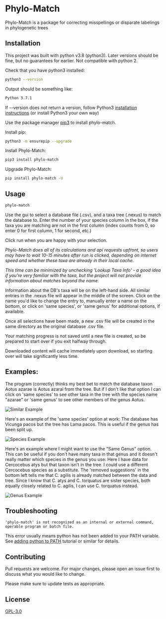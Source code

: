# Phylo-Match

Phylo-Match is a package for correcting misspellings or disparate labelings in phylogenetic trees

## Installation

This project was built with python v3.8 (python3). Later versions should be fine, but no guarantees for earlier. Not compatible with python 2.


Check that you have python3 installed: 
```bash
python3 --version 
```
Output should be something like:
```bash
Python 3.7.1 
```

If --version does not return a version, follow Python3 [installation instructions](https://docs.python-guide.org/starting/install3/osx/) (or install Python3 your own way)

Use the package manager [pip3](https://pip.pypa.io/en/stable/) to install phylo-match.

Install pip: 
```bash
python3 -m ensurepip --upgrade
```

Install Phylo-Match:
```bash
pip3 install phylo-match
```

Upgrade Phylo-Match:
```bash
pip install phylo-match -U
```


## Usage

```bash
phylo-match
```
Use the gui to select a database file (.csv), and a taxa tree (.nexus) to match the database to. Enter the number of your species column in the box, if the taxa you are matching are not in the first column (index counts from 0, so enter 0 for first column, 1 for second, etc.)

Click run when you are happy with your selection.

*Phylo-Match does all of its calculations and api requests upfront, so users may have to wait 10-15 minutes after run is clicked, depending on internet speed and whether these taxa are already in their local cache.*

*This time can be minimized by unchecking 'Lookup Taxa Info' - a good idea if you're very familiar with the taxa, but the project will not provide information about matches beyond the name.*

Information about the DB's taxa will be on the left-hand side. All similar entries in the .nexus file will appear in the middle of the screen. Click on the name you'd like to change the entry to, manually enter a name on the bottom, or click on 'same species', or 'same genus' for additional options, if available.

Once all selections have been made, a new .csv file will be created in the same directory as the original database .csv file.

Your matching progress is not saved until a new file is created, so be prepared to start over if you exit halfway through.

Downloaded content will cache immediately upon download, so starting over will take significantly less time.

## Examples:

The program (correctly) thinks my best bet to match the database taxon Aotus azarae is Aotus azarai from the tree. But if I don't like that option I can click on 'same species' to see other taxa in the tree with the species name "azarae" or 'same genus' to see other members of the genus Aotus.

![Similar Example](https://github.com/spearw/phylo-match/raw/main/images/similar_example.png)

Here's an example of the 'same species' option at work: The database has Vicunga pacos but the tree has Lama pacos. This is useful if the genus has been split up.

![Species Example](https://github.com/spearw/phylo-match/raw/main/images/species_example.png)

Here's an example where I might want to use the "Same Genus" option. This can be useful if you don't have many taxa in that genus and it doesn't really matter which species in the genus you use: Here I have data for Cercocebus atys but that taxon isn't in the tree. I could use a different Cercocebus species as a substitute. The 'removed suggestions' in the bottom left tells me that C. agilis is already matched between the data and tree. Since I know that C. atys and C. torquatus are sister species, both equally closely related to C. agilis, I can use C. torquatus instead.

![Genus Example](https://github.com/spearw/phylo-match/raw/main/images/genus_example.png)


## Troubleshooting
```
'phylo-match' is not recognized as an internal or external command,
operable program or batch file.
```
This error usually means python has not been added to your PATH variable. See [adding python to PATH](https://realpython.com/add-python-to-path/) tutorial or similar for details.


## Contributing
Pull requests are welcome. For major changes, please open an issue first to discuss what you would like to change.

Please make sure to update tests as appropriate.

## License
[GPL-3.0](https://choosealicense.com/licenses/gpl-3.0/)